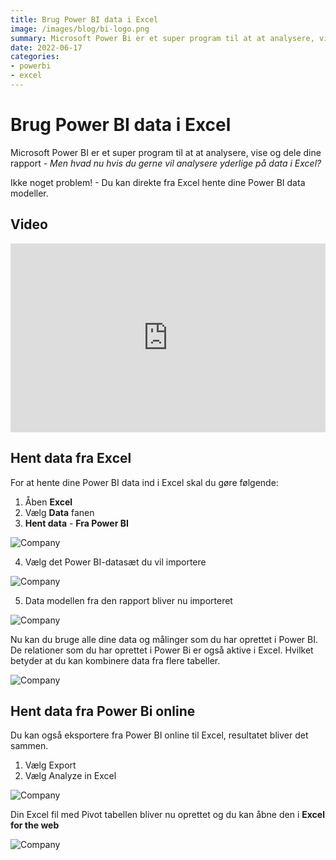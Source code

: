 ```yaml
---
title: Brug Power BI data i Excel
image: /images/blog/bi-logo.png
summary: Microsoft Power Bi er et super program til at at analysere, vise og dele dine rapport - Men hvad nu hvis du gerne vil analysere yderlige på data i Excel?
date: 2022-06-17
categories:
- powerbi
- excel
---
```


# Brug Power BI data i Excel
Microsoft Power BI er et super program til at at analysere, vise og dele dine rapport - *Men hvad nu hvis du gerne vil analysere yderlige på data i Excel?*

Ikke noget problem! - Du kan direkte fra Excel hente dine Power BI data modeller.

## Video
<div style="position: relative; padding-bottom: 59.96309963099632%; height: 0;"><iframe src="https://www.loom.com/embed/ff3ac29fd6e94e5c8546976a9fbbd195" frameborder="0" webkitallowfullscreen mozallowfullscreen allowfullscreen style="position: absolute; top: 0; left: 0; width: 100%; height: 100%;"></iframe></div>

## Hent data fra Excel
For at hente dine Power BI data ind i Excel skal du gøre følgende:

1. Åben **Excel**
2. Vælg **Data** fanen
3. **Hent data** - **Fra Power BI**

![Company](/images/blog/bi-excel-1.jpg)

4. Vælg det Power BI-datasæt du vil importere

![Company](/images/blog/bi-excel-2.jpg)

5. Data modellen fra den rapport bliver nu importeret

![Company](/images/blog/bi-excel-3.jpg)

Nu kan du bruge alle dine data og målinger som du har oprettet i Power BI. De relationer som du har oprettet i Power Bi er også aktive i Excel. Hvilket betyder at du kan kombinere data fra flere tabeller.

![Company](/images/blog/bi-excel-4.jpg)

## Hent data fra Power Bi online
Du kan også eksportere fra Power BI online til Excel, resultatet bliver det sammen.

1. Vælg Export
2. Vælg Analyze in Excel

![Company](/images/blog/bi-excel-data-1.jpg)

Din Excel fil med Pivot tabellen bliver nu oprettet og du kan åbne den i **Excel for the web**

![Company](/images/blog/bi-excel-data-2.jpg)